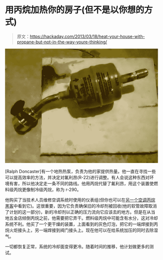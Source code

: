 # 用丙烷加热你的房子(但不是以你想的方式)

> 原文：<https://hackaday.com/2013/03/18/heat-your-house-with-propane-but-not-in-the-way-youre-thinking/>

![geothermal-heat-pump-charged-with-propane](img/521e77b466e032129881a547b6b87134.png)

[Ralph Doncaster]有一个地热热泵，负责为他的家提供热量。他一直在寻找一些可以提高效率的方法，并决定对氟利昂(R-22)进行调整。有人会说这种东西对环境有害，所以他决定走一条不同的路线。他用丙烷代替了氟利昂，用这个装置使燃料级丙烷更像制冷级丙烷，称为 r-290。

他购买了当技术人员维修空调系统时使用的仪表组(但你也可以在[另一个空调丙烷黑客](http://hackaday.com/2010/06/15/recharging-ac-with-propane/)中看到它)。这很重要，因为它负责确保旧的冷却剂被回收(他的软管故障取消了计划的这一部分)，新的冷却剂以正确的压力流向它应该去的地方。但是在从当地五金店倾倒丙烷之前，他需要把它弄干。燃料级丙烷中可能含有水分，这对冷却系统不利。他买了一个更干燥的装置，上面看到的灰色灯泡，把它的一端焊接到丙烷火炬接头上，另一端焊接到阀门接头上。现在他可以在给系统加压的同时去除湿气。

一切都恢复正常，系统的冷却面变得更冷。随着时间的推移，他计划做更多的测试。